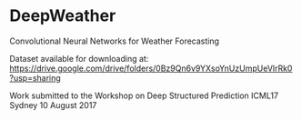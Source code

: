 # DeepWeather
Convolutional Neural Networks for Weather Forecasting

Dataset available for downloading at:
https://drive.google.com/drive/folders/0Bz9Qn6v9YXsoYnUzUmpUeVlrRk0?usp=sharing

Work submitted to the Workshop on Deep Structured Prediction
ICML17 Sydney 10 August 2017
